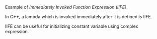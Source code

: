 Example of _Immediately Invoked Function Expression (IIFE)_.

In C++, a lambda which is invoked immediately after it is defined is IIFE.

IIFE can be useful for initializing constant variable using complex expression.